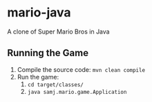# mario-java
A clone of Super Mario Bros in Java

## Running the Game

1. Compile the source code:
`mvn clean compile`
2. Run the game:
    1. `cd target/classes/`
    2. `java samj.mario.game.Application`
